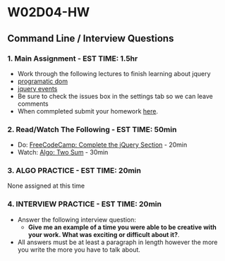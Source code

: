 # W02D04-HW

## Command Line / Interview Questions

### 1. Main Assignment - EST TIME: 1.5hr

- Work through the following lectures to finish learning about jquery
- [programatic dom](https://git.generalassemb.ly/SEIR-831/js-programmatic-dom-and-events/blob/master/instructor_notes/programmatic_dom.md)
- [jquery events](https://git.generalassemb.ly/SEIR-831/js-programmatic-dom-and-events/blob/master/instructor_notes/events.md)
- Be sure to check the issues box in the settings tab so we can leave comments
- When commpleted submit your homework [here](https://docs.google.com/forms/d/e/1FAIpQLSeroos9mbUxkYhzETYq4dylzqb_il07tKHBby2YPLkqb0Wr9Q/viewform). 


### 2. Read/Watch The Following - EST TIME: 50min
 - Do: [FreeCodeCamp: Complete the jQuery Section](https://learn.freecodecamp.org/front-end-libraries/jquery) - 20min
 - Watch: [Algo: Two Sum](https://www.youtube.com/watch?v=0bNNDfhgtCA&t=1s) - 30min


### 3. ALGO PRACTICE - EST TIME: 20min

None assigned at this time


### 4.  INTERVIEW PRACTICE - EST TIME: 20min


- Answer the following interview question: 
    - **Give me an example of a time you were able to be creative with your work. What was exciting or difficult about it?**.
- All answers must be at least a paragraph in length however the more you write the more you have to talk about.

